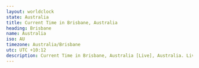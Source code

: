 ```yaml
---
layout: worldclock
state: Australia
title: Current Time in Brisbane, Australia
heading: Brisbane
name: Australia
iso: AU
timezone: Australia/Brisbane
utc: UTC +10:12
description: Current Time in Brisbane, Australia [Live], Australia. Live update now time in Brisbane, timezone Australia/Brisbane, UTC +10:12, Country ISO code & Current Local Time.
---
```


